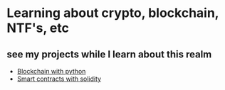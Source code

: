 # Learning about crypto, blockchain, NTF's, etc

## see my projects while I learn about this realm

* [Blockchain with python](./blockchainWithPython/readme.md)
* [Smart contracts with solidity](./contracts/)

